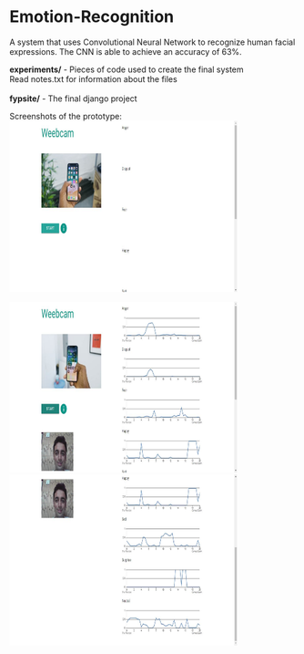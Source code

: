 # Emotion-Recognition
A system that uses Convolutional Neural Network to recognize human facial expressions.
The CNN is able to achieve an accuracy of 63%.

<b>experiments/</b> - Pieces of code used to create the final system<br>
Read notes.txt for information about the files<br><br>
<b>fypsite/</b> - The final django project

Screenshots of the prototype:
<img src="screenshots/image1.jpg" width="400px" height="300px" />

<img src="screenshots/image2.jpg" width="400px" height="300px" />

<img src="screenshots/image3.jpg" width="400px" height="300px" />
